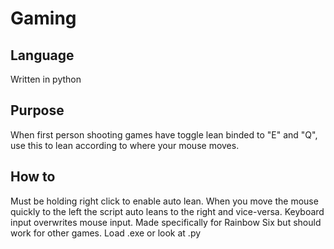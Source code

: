 # Gaming
## Language 
Written in python
## Purpose
When first person shooting games have toggle lean binded to "E" and "Q", use this to lean according to where your mouse moves. 
## How to
Must be holding right click to enable auto lean.
When you move the mouse quickly to the left the script auto leans to the right and vice-versa. 
Keyboard input overwrites mouse input.
Made specifically for Rainbow Six but should work for other games.
Load .exe or look at .py
